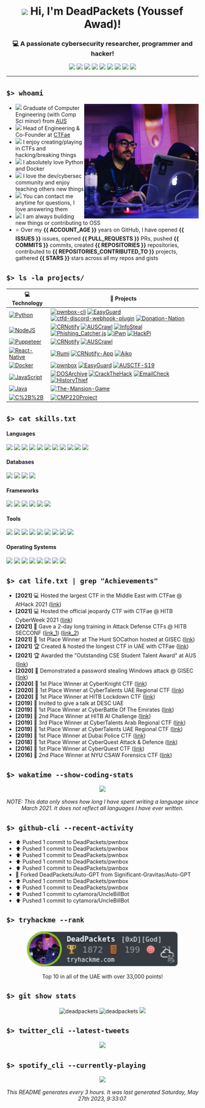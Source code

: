 <h1 align="center"><img src="https://media.giphy.com/media/hvRJCLFzcasrR4ia7z/giphy.gif" width="32"> Hi, I'm DeadPackets (Youssef Awad)!</h1>

<h3 align="center">💻 A passionate cybersecurity researcher, programmer and hacker!</h3>

<p align="center">
  <a href="mailto:b00073615@aus.edu"><img src="https://img.shields.io/badge/Gmail-D14836?style=flat&logo=gmail&logoColor=white" /></a>
  <a href="https://t.me/deadpackets"><img src="https://img.shields.io/badge/Telegram-2CA5E0?style=flat&logo=telegram&logoColor=white" /></a>
  <a href="mailto:DeadPackets#5317"><img src="https://img.shields.io/badge/Discord-7289DA?style=flat&logo=discord&logoColor=white" /></a>
  <a href="https://instagram.com/lucidgamer"><img src="https://img.shields.io/badge/Instagram-E4405F?style=flat&logo=instagram&logoColor=white" /></a>
  <a href="https://twitter.com/dead_packets"><img src="https://img.shields.io/badge/Twitter-1DA1F2?style=flat&logo=twitter&logoColor=white" /></a>
  <a href="https://www.linkedin.com/in/youssef-awad/"><img src="https://img.shields.io/badge/LinkedIn-0077B5?style=flat&logo=linkedin&logoColor=white" /></a>
  <a href="https://www.youtube.com/channel/UCdNjReL5xxOOvPtnnUgt_hQ"><img src="https://img.shields.io/badge/YouTube-FF0000?style=flat&logo=youtube&logoColor=white" /></a>
  <a href="https://www.twitch.tv/deadpackets"><img src="https://img.shields.io/badge/Twitch-9146FF?style=flat&logo=twitch&logoColor=white" /></a>
  <a href="https://open.spotify.com/user/r876i9nhmpdg2qe0wrc9rsace?si=59a116007ba54bce"><img src="https://img.shields.io/badge/Spotify-1ED760?&style=flat&logo=spotify&logoColor=white" /></a>
</p>

---

## `$> whoami`

<img align="right" src="me.jpg" width="300" />

- <img src="https://emojis.slackmojis.com/emojis/images/1596524176/9908/blobhelp.png" width="16" /> Graduate of Computer Engineering (with Comp Sci minor) from [AUS](https://www.aus.edu)
- <img src="https://emojis.slackmojis.com/emojis/images/1547582922/5197/party_blob.gif" width="16" /> Head of Engineering & Co-Founder at [CTFae](https://ctf.ae)
- <img src="https://emojis.slackmojis.com/emojis/images/1579644131/7581/elmofire.gif?" width="16" /> I enjoy creating/playing in CTFs and hacking/breaking things
- <img src="https://meritt-gifs.s3-us-west-1.amazonaws.com/reaction/heart-pixel-spin.gif" width="16" /> I absolutely love Python and Docker
- <img src="https://meritt-gifs.s3-us-west-1.amazonaws.com/nerd-life/matrix.gif" width="16" /> I love the dev/cybersec community and enjoy teaching others new things
- <img src="https://emojis.slackmojis.com/emojis/images/1620205202/35987/question-block.gif?" width="16" /> You can contact me anytime for questions, I love answering them
- <img src="https://emojis.slackmojis.com/emojis/images/1600706728/10521/meow_code.gif" width="16" /> I am always building new things or contributing to OSS
- ⭐ Over my **{{ ACCOUNT_AGE }}** years on GitHub, I have opened **{{ ISSUES }}** issues, opened **{{ PULL_REQUESTS }}** PRs, pushed **{{ COMMITS }}** commits, created **{{ REPOSITORIES }}** repositories, contributed to **{{ REPOSITORIES_CONTRIBUTED_TO }}** projects, gathered **{{ STARS }}** stars across all my repos and gists
<!-- - <img src="https://meritt-gifs.s3-us-west-1.amazonaws.com/reaction/cat-typing.gif" width="16px" /> I write blog posts <a href="https://deadpackets.pw/">here</a> -->
<!-- - 📝 You can read my Resume/CV [here](https://) -->

## `$> ls -la projects/`

<!-- START OF PROFILE STACK, DO NOT REMOVE -->
| 💻 **Technology** | 🚀 **Projects** |
| - | - |
| [![Python](https://img.shields.io/static/v1?label=&message=Python&color=3C78A9&logo=python&logoColor=FFFFFF)](https://www.python.org/) | [![pwnbox-cli](https://img.shields.io/static/v1?label=&message=pwnbox-cli&color=000605&logo=github&logoColor=FFFFFF&labelColor=000605)](https://github.com/DeadPackets/pwnbox-cli) [![EasyGuard](https://img.shields.io/static/v1?label=&message=EasyGuard%20(WIP)&color=000605&logo=github&logoColor=FFFFFF&labelColor=000605)](https://github.com/DeadPackets/EasyGuard) [![ctfd-discord-webhook-plugin](https://img.shields.io/static/v1?label=&message=ctfd-discord-webhook-plugin&color=000605&logo=github&logoColor=FFFFFF&labelColor=000605)](https://github.com/DeadPackets/ctfd-discord-webhook-plugin) [![Donation-Nation](https://img.shields.io/static/v1?label=&message=Donation-Nation&color=000605&logo=github&logoColor=FFFFFF&labelColor=000605)](https://github.com/COE420Group4/Donation-Nation) |
| [![NodeJS](https://img.shields.io/static/v1?label=&message=NodeJS&color=339933&logo=node-dot-js&logoColor=FFFFFF)](https://nodejs.org/) | [![CRNotify](https://img.shields.io/static/v1?label=&message=CRNotify&color=000605&logo=github&logoColor=FFFFFF&labelColor=000605)](https://github.com/DeadPackets/CRNotify) [![AUSCrawl](https://img.shields.io/static/v1?label=&message=AUSCrawl&color=000605&logo=github&logoColor=FFFFFF&labelColor=000605)](https://github.com/DeadPackets/AUSCrawl) [![InfoSteal](https://img.shields.io/static/v1?label=&message=InfoSteal&color=000605&logo=github&logoColor=FFFFFF&labelColor=000605)](https://github.com/DeadPackets/InfoSteal) [![Phishing_Catcher.js](https://img.shields.io/static/v1?label=&message=Phishing_Catcher.js&color=000605&logo=github&logoColor=FFFFFF&labelColor=000605)](https://github.com/DeadPackets/Phishing_Catcher.js) [![iPwn](https://img.shields.io/static/v1?label=&message=iPwn&color=000605&logo=github&logoColor=FFFFFF&labelColor=000605)](https://github.com/DeadPackets/iPwn) [![HackPi](https://img.shields.io/static/v1?label=&message=HackPi&color=000605&logo=github&logoColor=FFFFFF&labelColor=000605)](https://github.com/DeadPackets/HackPi) |
| [![Puppeteer](https://img.shields.io/static/v1?label=&message=Puppeteer&color=40B5A4&logo=puppeteer&logoColor=FFFFFF)](https://github.com/DeadPackets/DOSArchive) | [![CRNotify](https://img.shields.io/static/v1?label=&message=CRNotify&color=000605&logo=github&logoColor=FFFFFF&labelColor=000605)](https://github.com/DeadPackets/CRNotify) [![AUSCrawl](https://img.shields.io/static/v1?label=&message=AUSCrawl&color=000605&logo=github&logoColor=FFFFFF&labelColor=000605)](https://github.com/DeadPackets/AUSCrawl) |
| [![React-Native](https://img.shields.io/static/v1?label=&message=React-Native&color=61DAFB&logo=react&logoColor=FFFFFF)](https://reactnative.dev) | [![Rumi](https://img.shields.io/static/v1?label=&message=Rumi%20(WIP)&color=000605&logo=github&logoColor=FFFFFF&labelColor=000605)](https://github.com/DeadPackets/Rumi) [![CRNotify-App](https://img.shields.io/static/v1?label=&message=CRNotify-App&color=000605&logo=github&logoColor=FFFFFF&labelColor=000605)](https://github.com/DeadPackets/CRNotify-App) [![Aiko](https://img.shields.io/static/v1?label=&message=Aiko&color=000605&logo=github&logoColor=FFFFFF&labelColor=000605)](https://github.com/DeadPackets/Aiko) |
| [![Docker](https://img.shields.io/static/v1?label=&message=Docker&color=2496ED&logo=docker&logoColor=FFFFFF)](https://www.docker.com) | [![pwnbox](https://img.shields.io/static/v1?label=&message=pwnbox&color=000605&logo=github&logoColor=FFFFFF&labelColor=000605)](https://github.com/DeadPackets/pwnbox) [![EasyGuard](https://img.shields.io/static/v1?label=&message=EasyGuard&color=000605&logo=github&logoColor=FFFFFF&labelColor=000605)](https://github.com/DeadPackets/EasyGuard) [![AUSCTF-S19](https://img.shields.io/static/v1?label=&message=AUSCTF-S19&color=000605&logo=github&logoColor=FFFFFF&labelColor=000605)](https://github.com/DeadPackets/AUSCTF-S19) |
| [![JavaScript](https://img.shields.io/static/v1?label=&message=JavaScript&color=F7DF1E&logo=javascript&logoColor=FFFFFF)](https://www.javascript.com) | [![DOSArchive](https://img.shields.io/static/v1?label=&message=DOSArchive&color=000605&logo=github&logoColor=FFFFFF&labelColor=000605)](https://github.com/DeadPackets/DOSArchive) [![CrackTheHack](https://img.shields.io/static/v1?label=&message=CrackTheHack&color=000605&logo=github&logoColor=FFFFFF&labelColor=000605)](https://github.com/DeadPackets/CrackTheHack) [![EmailCheck](https://img.shields.io/static/v1?label=&message=EmailCheck&color=000605&logo=github&logoColor=FFFFFF&labelColor=000605)](https://github.com/DeadPackets/EmailCheck) [![HistoryThief](https://img.shields.io/static/v1?label=&message=HistoryThief&color=000605&logo=github&logoColor=FFFFFF&labelColor=000605)](https://github.com/DeadPackets/HistoryThief) |
| [![Java](https://img.shields.io/static/v1?label=&message=Java&color=F89820&logo=java&logoColor=FFFFFF)](https://www.java.com) | [![The-Mansion-Game](https://img.shields.io/static/v1?label=&message=The-Mansion-Game&color=000605&logo=github&logoColor=FFFFFF&labelColor=000605)](https://github.com/DanaOsama/The-Mansion-Game) |
| [![C%2B%2B](https://img.shields.io/static/v1?label=&message=C%2B%2B&color=00599C&logo=c%2B%2B&logoColor=FFFFFF)](https://www.cplusplus.com) | [![CMP220Project](https://img.shields.io/static/v1?label=&message=CMP220Project&color=000605&logo=github&logoColor=FFFFFF&labelColor=000605)](https://github.com/DeadPackets/CMP220Project) |
<!-- END OF PROFILE STACK, DO NOT REMOVE -->

## `$> cat skills.txt`

#### Languages

<p align="left">
  <img src="https://img.shields.io/badge/Python-14354C?style=flat&logo=python&logoColor=white" />
  <img src="https://img.shields.io/badge/HTML5-E34F26?style=flat&logo=html5&logoColor=white" />
  <img src="https://img.shields.io/badge/CSS3-1572B6?style=flat&logo=css3&logoColor=white" />
  <img src="https://img.shields.io/badge/JavaScript-323330?style=flat&logo=javascript&logoColor=F7DF1E" />
  <img src="https://img.shields.io/badge/C-00599C?style=flat&logo=c&logoColor=white" />
  <img src="https://img.shields.io/badge/C%2B%2B-00599C?style=flat&logo=c%2B%2B&logoColor=white" />
  <img src="https://img.shields.io/badge/Java-ED8B00?style=flat&logo=java&logoColor=white" />
  <img src="https://img.shields.io/badge/PHP-777BB4?style=flat&logo=php&logoColor=white" />
  <img src="https://img.shields.io/badge/Node.js-43853D?style=flat&logo=node-dot-js&logoColor=white" />
  <img src="https://img.shields.io/badge/Markdown-000000?style=flat&logo=markdown&logoColor=white" />
  <img src="https://img.shields.io/badge/Shell_Script-121011?style=flat&logo=gnu-bash&logoColor=white" />
</p>

#### Databases

<p align="left">
  <img src="https://img.shields.io/badge/MySQL-00000F?style=flat&logo=mysql&logoColor=white" />
  <img src="https://img.shields.io/badge/SQLite-07405E?style=flat&logo=sqlite&logoColor=white" />
  <img src="https://img.shields.io/badge/PostgreSQL-316192?style=flat&logo=postgresql&logoColor=white" />
  <img src="https://img.shields.io/badge/MariaDB-003545?style=flat&logo=mariadb&logoColor=white" />
</p>

#### Frameworks

<p align="left">
  <img src="https://img.shields.io/badge/React_Native-20232A?style=flat&logo=react&logoColor=61DAFB" />
  <img src="https://img.shields.io/badge/React-20232A?style=flat&logo=react&logoColor=61DAFB" />
  <img src="https://img.shields.io/badge/Bootstrap-563D7C?style=flat&logo=bootstrap&logoColor=white" />
  <img src="https://img.shields.io/badge/jQuery-0769AD?style=flat&logo=jquery&logoColor=white" />
  <img src="https://img.shields.io/badge/Flask-000000?style=flat&logo=flask&logoColor=white" />
  <img src="https://img.shields.io/badge/Express.js-000000?style=flat&logo=express&logoColor=white" />
</p>

#### Tools

<p align="left">
  <img src="https://img.shields.io/badge/Yarn-2C8EBB?style=flat&logo=yarn&logoColor=white" />
  <img src="https://img.shields.io/badge/npm-CB3837?style=flat&logo=npm&logoColor=white" />
  <img src="https://img.shields.io/badge/Raspberry%20Pi-C51A4A.svg?&style=flat&logo=raspberry%20pi&logoColor=white" />
  <img src="https://img.shields.io/badge/Docker-2CA5E0?style=flat&logo=docker&logoColor=white" />
  <img src="https://img.shields.io/badge/Git-F05032?style=flat&logo=git&logoColor=white" />
  <img src="https://img.shields.io/badge/Insomnia-5849be?style=flat&logo=Insomnia&logoColor=white" />
  <img src="https://img.shields.io/badge/Selenium-43B02A?style=flat&logo=Selenium&logoColor=white" />
  <img src="https://img.shields.io/badge/Nginx-009639?style=flat&logo=nginx&logoColor=white" />
  <img src="https://img.shields.io/badge/Google_Cloud-4285F4?style=flat&logo=google-cloud&logoColor=white" />
</p>

#### Operating Systems

<p align="left">
  <img src="https://img.shields.io/badge/Linux-FCC624?style=flat&logo=linux&logoColor=black" />
  <img src="https://img.shields.io/badge/Kali_Linux-557C94?style=flat&logo=kali-linux&logoColor=white" />
  <img src="https://img.shields.io/badge/Ubuntu-E95420?style=flat&logo=ubuntu&logoColor=white" />
  <img src="https://img.shields.io/badge/Alpine_Linux-0D597F?style=flat&logo=alpine-linux&logoColor=white" />
  <img src="https://img.shields.io/badge/Arch_Linux-1793D1?style=flat&logo=arch-linux&logoColor=white" />
  <img src="https://img.shields.io/badge/Debian-A81D33?style=flat&logo=debian&logoColor=white" />
  <img src="https://img.shields.io/badge/OSX-999999?style=flat&logo=apple&logoColor=white" />
  <img src="https://img.shields.io/badge/Windows-0078D6?style=flat&logo=windows&logoColor=white" />
</p>

## `$> cat life.txt | grep "Achievements"`

- **[2021]** 💻 Hosted the largest CTF in the Middle East with CTFae @ AtHack 2021 ([link](https://athack.com/capture-the-flag))
- **[2021]** 💻 Hosted the official jeopardy CTF with CTFae @ HITB CyberWeek 2021 ([link](https://cyberweek.ae/2021/jeopardy-ctf/))
- **[2021]** 🎤 Gave a 2-day long training in Attack Defense CTFs @ HITB SECCONF ([link_1](https://www.youtube.com/watch?v=u9ypv7wY9o0)) ([link_2](https://www.youtube.com/watch?v=sGk4trFj5sU))
- **[2021]** 🥇 1st Place Winner at The Hunt SOCathon hosted at GISEC ([link](https://www.linkedin.com/posts/cyberunittech_cyberunittech-socathon-gisec2021-activity-6806306706688118784-SogR))
- **[2021]** 🏆 Created & hosted the longest CTF in UAE with CTFae ([link](https://ramadan.ctf.ae))
- **[2021]** 🏆 Awarded the "Outstanding CSE Student Talent Award" at AUS ([link](https://www.aus.edu/media/news/outstanding-computer-science-and-engineering-students-recognized-at-cse-annual-awards))
- **[2020]** 🎤 Demonstrated a password stealing Windows attack @ GISEC ([link](https://www.youtube.com/watch?v=EKp4WVupukY))
- **[2020]** 🥇 1st Place Winner at CyberKnight CTF ([link](https://www.linkedin.com/feed/update/urn:li:activity:6709742565509369856/?updateEntityUrn=urn%3Ali%3Afs_feedUpdate%3A%28V2%2Curn%3Ali%3Aactivity%3A6709742565509369856%29))
- **[2020]** 🥇 1st Place Winner at CyberTalents UAE Regional CTF ([link](https://cybertalents.com/competitions/uae-national-cybersecurity-ctf-2020/teams))
- **[2020]** 🥇 1st Place Winner at HITB Lockdown CTF ([link](https://www.ctftech.com/events/open-battle-ctf/))
- **[2019]** 🎤 Invited to give a talk at DESC UAE
- **[2019]** 🥇 1st Place Winner at CyberBattle Of The Emirates ([link](https://www.eyeofriyadh.com/news/details/cyber-battle-of-the-emirates-victors-crowned-as-future-cyber-warriors-turn-up-the-heat-in-abu-dhabi-during-hitb-cyberweek-2019))
- **[2019]** 🥈 2nd Place Winner at HITB AI Challenge ([link](https://www.aus.edu/media/news/team-led-by-aus-computer-engineering-student-wins-2nd-place-in-ai-competition))
- **[2019]** 🥉 3rd Place Winner at CyberTalents Arab Regional CTF ([link](https://cybertalents.com/competitions/arab-regional-cyber-security-ctf-2019/teams))
- **[2019]** 🥇 1st Place Winner at CyberTalents UAE Regional CTF ([link](https://cybertalents.com/competitions/final-uae-national-cyber-security-ctf-2019/teams))
- **[2019]** 🥇 1st Place Winner at Dubai Police CTF ([link](https://trendingbusinessinsights.com/2019/02/25/three-winners-from-the-same-nationality-win-dubai-police-ctf-cybersecurity-challenge/))
- **[2018]** 🥇 1st Place Winner at CyberQuest Attack & Defence ([link](https://twitter.com/UAECyberQuest/status/1049276160876658688))
- **[2016]** 🥇 1st Place Winner at CyberQuest CTF ([link](https://gulfnews.com/uae/education/cyber-warriors-needed-to-protect-online-security-in-uae-1.1816234))
- **[2016]** 🥈 2nd Place Winner at NYU CSAW Forensics CTF ([link](https://sites.nyuad.nyu.edu/ccs-ad/csaw/))

## `$> wakatime --show-coding-stats`

<p align="center">
  <img src="https://github-readme-stats.vercel.app/api/wakatime?username=DeadPackets&theme=react&layout=compact" />
</p>
 <p align="center">
  <i>NOTE: This data only shows how long I have spent writing a language since March 2021. It does not reflect all languages I have ever written.</i>
 </p>

## `$> github-cli --recent-activity`

* ⬆️ Pushed 1 commit to DeadPackets/pwnbox
* ⬆️ Pushed 1 commit to DeadPackets/pwnbox
* ⬆️ Pushed 1 commit to DeadPackets/pwnbox
* ⬆️ Pushed 1 commit to DeadPackets/pwnbox
* ⬆️ Pushed 1 commit to DeadPackets/pwnbox
* 🍴 Forked DeadPackets/Auto-GPT from Significant-Gravitas/Auto-GPT
* ⬆️ Pushed 1 commit to DeadPackets/pwnbox
* ⬆️ Pushed 1 commit to DeadPackets/pwnbox
* ⬆️ Pushed 1 commit to cytamora/UncleBillBot
* ⬆️ Pushed 1 commit to cytamora/UncleBillBot


## `$> tryhackme --rank`

<p align="center">
  <a href="https://tryhackme.com/p/DeadPackets"><img src="tryhackme.png" alt="TryHackMe" width="400" /></a>
</p>
<p align="center">Top 10 in all of the UAE with over 33,000 points!</p>

## `$> git show stats`

<p align="center">
  <img src="https://github-readme-stats.vercel.app/api?username=deadpackets&show_icons=true&cache_seconds=1800&count_private=true&theme=react" alt="deadpackets" />
  <img src="http://github-readme-streak-stats.herokuapp.com?user=DeadPackets&theme=react" alt="deadpackets" />
  <img src="https://github-profile-trophy.vercel.app/?username=DeadPackets&theme=nord" />
</p>

## `$> twitter_cli --latest-tweets`

<p align="center">
  <a href="https://twitter.com/dead_packets">
    <img src="https://github-readme-twitter-gazf.vercel.app/api?id=dead_packets&layout=wide&show_reply=no&show_retweet=no" />
  </a>
</p>

## `$> spotify_cli --currently-playing`

<p align="center">
  <a href="https://spotify-github-profile.vercel.app/api/view?uid=r876i9nhmpdg2qe0wrc9rsace&redirect=true">
    <img src="https://spotify-github-profile.vercel.app/api/view?uid=r876i9nhmpdg2qe0wrc9rsace&cover_image=false&theme=default" />
  </a>
</p>
</p>

<p align="center">
  <i>This README generates every 3 hours. It was last generated Saturday, May 27th 2023, 9:33:07.</i>
</p>
